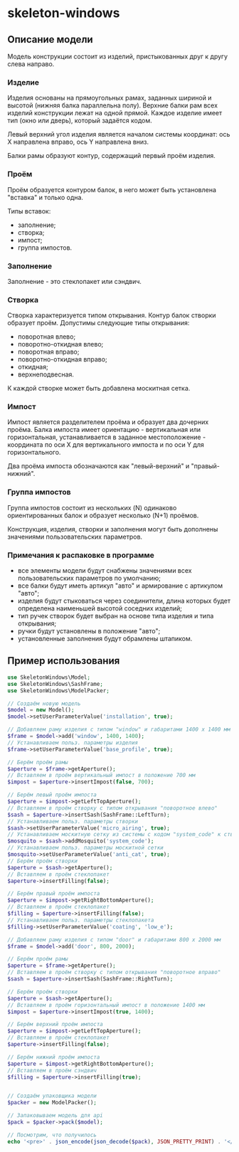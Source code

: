 # skeleton-windows

## Описание модели

Модель конструкции состоит из изделий, пристыкованных друг к другу слева направо.

### Изделие
Изделия основаны на прямоугольных рамах, заданных шириной и высотой (нижняя балка параллельна полу).
Верхние балки рам всех изделий конструкции лежат на одной прямой.
Каждое изделие имеет тип (окно или дверь), который задаётся кодом.

Левый верхний угол изделия является началом системы координат: ось X направлена вправо, ось Y направлена вниз.

Балки рамы образуют контур, содержащий первый проём изделия.

### Проём
Проём образуется контуром балок, в него может быть установлена "вставка" и только одна.

Типы вставок:
* заполнение;
* створка;
* импост;
* группа импостов.

### Заполнение
Заполнение - это стеклопакет или сэндвич.

### Створка
Створка характеризуется типом открывания. Контур балок створки образует проём.
Допустимы следующие типы открывания:
* поворотная влево;
* поворотно-откидная влево;
* поворотная вправо;
* поворотно-откидная вправо;
* откидная;
* верхнеподвесная.

К каждой створке может быть добавлена москитная сетка.

### Импост
Импост является разделителем проёма и образует два дочерних проёма.
Балка импоста имеет ориентацию - вертикальная или горизонтальная, устанавливается в заданное местоположение - координата по оси X для вертикального импоста и по оси Y для горизонтального.

Два проёма импоста обозначаются как "левый-верхний" и "правый-нижний".

### Группа импостов
Группа импостов состоит из нескольких (N) одинаково ориентированных балок и образует несколько (N+1) проёмов.


Конструкция, изделия, створки и заполнения могут быть дополнены значениями пользовательских параметров.


### Примечания к распаковке в программе
- все элементы модели будут снабжены значениями всех пользовательских параметров по умолчанию;
- все балки будут иметь артикул "авто" и армирование с артикулом "авто";
- изделия будут стыковаться через соединители, длина которых будет определена наименьшей высотой соседних изделий;
- тип ручек створок будет выбран на основе типа изделия и типа открывания;
- ручки будут установлены в положение "авто";
- установленные заполнения будут обрамлены штапиком.

## Пример использования
```php
use SkeletonWindows\Model;
use SkeletonWindows\SashFrame;
use SkeletonWindows\ModelPacker;

// Создаём новую модель
$model = new Model();
$model->setUserParameterValue('installation', true);

// Добавляем раму изделия c типом "window" и габаритами 1400 x 1400 мм
$frame = $model->add('window', 1400, 1400);
// Устанавливаем польз. параметры изделия
$frame->setUserParameterValue('base_profile', true);

// Берём проём рамы
$aperture = $frame->getAperture();
// Вставляем в проём вертикальный импост в положение 700 мм
$impost = $aperture->insertImpost(false, 700);

// Берём левый проём импоста
$aperture = $impost->getLeftTopAperture();
// Вставляем в проём створку с типом открывания "поворотное влево"
$sash = $aperture->insertSash(SashFrame::LeftTurn);
// Устанавливаем польз. параметры створки
$sash->setUserParameterValue('micro_airing', true);
// Устанавливаем москитную сетку из системы с кодом "system_code" к створке
$mosquito = $sash->addMosquito('system_code');
// Устанавливаем польз. параметры москитной сетки
$mosquito->setUserParameterValue('anti_cat', true);
// Берём проём створки
$aperture = $sash->getAperture();
// Вставляем в проём стеклопакет
$aperture->insertFilling(false);

// Берём правый проём импоста
$aperture = $impost->getRightBottomAperture();
// Вставляем в проём стеклопакет
$filling = $aperture->insertFilling(false);
// Устанавливаем польз. параметры cтеклопакета
$filling->setUserParameterValue('coating', 'low_e');

// Добавляем раму изделия c типом "door" и габаритами 800 x 2000 мм
$frame = $model->add('door', 800, 2000);

// Берём проём рамы
$aperture = $frame->getAperture();
// Вставляем в проём створку с типом открывания "поворотное вправо"
$sash = $aperture->insertSash(SashFrame::RightTurn);

// Берём проём створки
$aperture = $sash->getAperture();
// Вставляем в проём горизонтальный импост в положение 1400 мм
$impost = $aperture->insertImpost(true, 1400);

// Берём верхний проём импоста
$aperture = $impost->getLeftTopAperture();
// Вставляем в проём стеклопакет
$aperture->insertFilling(false);

// Берём нижний проём импоста
$aperture = $impost->getRightBottomAperture();
// Вставляем в проём сэндвич
$filling = $aperture->insertFilling(true);


// Создаём упаковщика модели
$packer = new ModelPacker();

// Запаковываем модель для api
$pack = $packer->pack($model);

// Посмотрим, что получилось
echo '<pre>' . json_encode(json_decode($pack), JSON_PRETTY_PRINT) . '</pre>';
```

